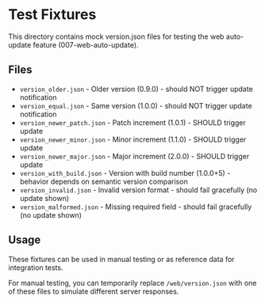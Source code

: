 # Test Fixtures

This directory contains mock version.json files for testing the web auto-update feature (007-web-auto-update).

## Files

- `version_older.json` - Older version (0.9.0) - should NOT trigger update notification
- `version_equal.json` - Same version (1.0.0) - should NOT trigger update notification
- `version_newer_patch.json` - Patch increment (1.0.1) - SHOULD trigger update
- `version_newer_minor.json` - Minor increment (1.1.0) - SHOULD trigger update
- `version_newer_major.json` - Major increment (2.0.0) - SHOULD trigger update
- `version_with_build.json` - Version with build number (1.0.0+5) - behavior depends on semantic version comparison
- `version_invalid.json` - Invalid version format - should fail gracefully (no update shown)
- `version_malformed.json` - Missing required field - should fail gracefully (no update shown)

## Usage

These fixtures can be used in manual testing or as reference data for integration tests.

For manual testing, you can temporarily replace `/web/version.json` with one of these files to simulate different server responses.
